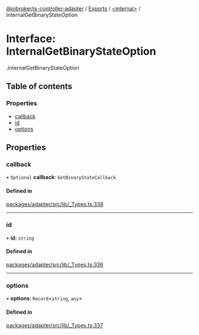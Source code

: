 [@iobroker/js-controller-adapter](../README.md) / [Exports](../modules.md) / [<internal\>](../modules/internal_.md) / InternalGetBinaryStateOption

# Interface: InternalGetBinaryStateOption

[<internal>](../modules/internal_.md).InternalGetBinaryStateOption

## Table of contents

### Properties

- [callback](internal_.InternalGetBinaryStateOption.md#callback)
- [id](internal_.InternalGetBinaryStateOption.md#id)
- [options](internal_.InternalGetBinaryStateOption.md#options)

## Properties

### callback

• `Optional` **callback**: `GetBinaryStateCallback`

#### Defined in

[packages/adapter/src/lib/_Types.ts:338](https://github.com/ioBroker/ioBroker.js-controller/blob/c20b6373/packages/adapter/src/lib/_Types.ts#L338)

___

### id

• **id**: `string`

#### Defined in

[packages/adapter/src/lib/_Types.ts:336](https://github.com/ioBroker/ioBroker.js-controller/blob/c20b6373/packages/adapter/src/lib/_Types.ts#L336)

___

### options

• **options**: `Record`<`string`, `any`\>

#### Defined in

[packages/adapter/src/lib/_Types.ts:337](https://github.com/ioBroker/ioBroker.js-controller/blob/c20b6373/packages/adapter/src/lib/_Types.ts#L337)
